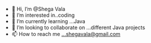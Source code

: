 - 👋 Hi, I’m @Shega Vala
- 👀 I’m interested in..coding 
- 🌱 I’m currently learning ...Java 
- 💞️ I’m looking to collaborate on ...different Java projects 
- 📫 How to reach me ...shegavala@gmail.com

<!---
Shega-V/Shega-V is a ✨ special ✨ repository because its `README.md` (this file) appears on your GitHub profile.
You can click the Preview link to take a look at your changes.
--->
